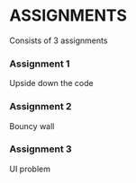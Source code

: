 # ASSIGNMENTS

Consists of 3 assignments

### Assignment 1
Upside down the code

### Assignment 2
Bouncy wall

### Assignment 3
UI problem